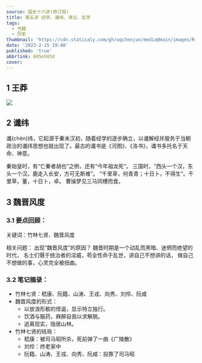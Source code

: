 ```yaml
---
source: 国史十六讲(修订版)
title: 第五讲 经学、谶纬、清议、玄学
tags:
  - 书籍
  - 历史
thumbnail: 'https://cdn.staticaly.com/gh/aqchenjun/media@main/images/R-C.3wtqbl1u1f80.webp'
date: '2023-2-15 19:40'
published: 'true'
abbrlink: 605e583d
cover:
---
```

## 1 王莽
![](https://www.plantuml.com/plantuml/png/PP7FJi904CRl9Bn3pnmzwWNrh2TVeA552T0b2yPh6m51e63aNx1eL4I8GX3HL0lXNN2dMqwyWjFK60sddPtvvlVDPFo-O38bqbGyeaXnCI7iUQ_Vbun6b8H8nRYmJIavsIKnGWL2GqSHQQruS1G9HHKvcHGs_jRsYIJlYA7e8IN7YkGHOdASA0W9XucofYLKakb_fu30zOAZpp0AR4Av0Racz2Uyct66VQZe_744PdirBOBroPyA2zMmwwE5seQh6IRzFfYgp1pW3_GibCVCF5-gBMT-jfhc-7CNBb2Lzs1iPl3M6S9uAmsPd3r-tN8z1Rlw0RbtDmm8p7f01no8LqUOH1zNN2cnZpowsTeTT4eeO9-rNu4xsl3QkIs2SGF622UnZJmKwnxGAs4B39jGowBUhixve8vTpBIShePyRfNjDtrvsbisUipKURxllALvzSLTQlZEp4kdyl2bQXX0wGVhJGBb3hFkaU1C7i7KKEEwkBi4PJooT-Xl)

## 2 谶纬

谶(chèn)纬，它起源于秦末汉初，随着经学的逐步确立，以谶解经并服务于当朝政治的谶纬思想也就出现了。最古的谶书是《河图》、《洛书》，谶书多托名于天命、神意。

秦始皇时，有“亡秦者胡也”之例，还有“今年祖龙死“。
三国时，“西头一个汉，东头一个汉。鹿走入长安，方可无斯难”。
“千里草，何青青；十日卜，不得生”。千里草，董，十日卜，卓。
曹操梦见三马同槽而食。

## 3 魏晋风度

### 3.1 要点回顾：

关键词：竹林七贤、魏晋风度

相关问题：
	出现“魏晋风度”的原因？
		魏晋时期是一个动乱而黑暗、迷惘而绝望的时代，
		名士们慑于统治者的淫威，苟全性命于乱世，讲自己不想讲的话，
		做自己不想做的事，心灵完全被扭曲。

### 3.2 笔记摘录：

- 竹林七贤：嵇康、阮籍、山涛、王戎、向秀、刘伶、阮咸
- 魏晋风度的形式：
    - 以放浪形骸的怪诞，显示特立独行。
    - 饮酒与服药，麻醉自我以求解脱。
    - 逃离现实，隐居山林。
- 竹林七贤的结局：
    - 嵇康：被司马昭所杀，死前弹了一曲《广陵散》
    - 刘伶：终老家中
    - 阮籍、山涛、王戎、向秀、阮咸：投靠了司马昭

